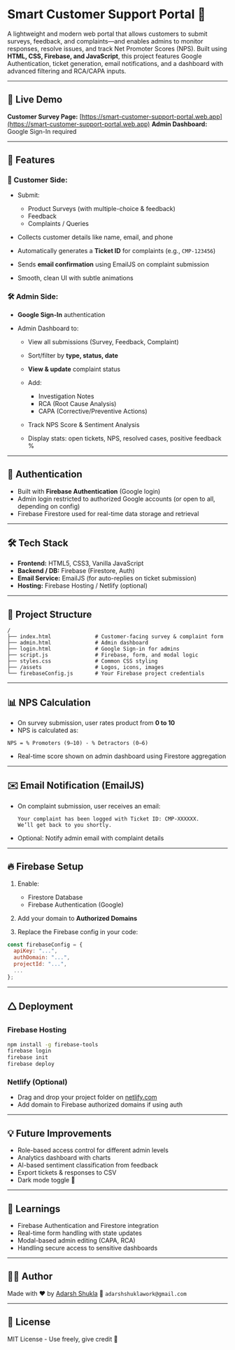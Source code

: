 # Smart Customer Support Portal 🚀

A lightweight and modern web portal that allows customers to submit surveys, feedback, and complaints—and enables admins to monitor responses, resolve issues, and track Net Promoter Scores (NPS). Built using **HTML, CSS, Firebase, and JavaScript**, this project features Google Authentication, ticket generation, email notifications, and a dashboard with advanced filtering and RCA/CAPA inputs.

---

## 🔗 Live Demo

**Customer Survey Page:** [https://smart-customer-support-portal.web.app](https://smart-customer-support-portal.web.app)
**Admin Dashboard:** Google Sign-In required

---

## 📌 Features

### 👤 Customer Side:

* Submit:

  * Product Surveys (with multiple-choice & feedback)
  * Feedback
  * Complaints / Queries
* Collects customer details like name, email, and phone
* Automatically generates a **Ticket ID** for complaints (e.g., `CMP-123456`)
* Sends **email confirmation** using EmailJS on complaint submission
* Smooth, clean UI with subtle animations

### 🛠️ Admin Side:

* **Google Sign-In** authentication
* Admin Dashboard to:

  * View all submissions (Survey, Feedback, Complaint)
  * Sort/filter by **type, status, date**
  * **View & update** complaint status
  * Add:

    * Investigation Notes
    * RCA (Root Cause Analysis)
    * CAPA (Corrective/Preventive Actions)
  * Track NPS Score & Sentiment Analysis
  * Display stats: open tickets, NPS, resolved cases, positive feedback %

---

## 🔐 Authentication

* Built with **Firebase Authentication** (Google login)
* Admin login restricted to authorized Google accounts (or open to all, depending on config)
* Firebase Firestore used for real-time data storage and retrieval

---

## 🛠️ Tech Stack

* **Frontend:** HTML5, CSS3, Vanilla JavaScript
* **Backend / DB:** Firebase (Firestore, Auth)
* **Email Service:** EmailJS (for auto-replies on ticket submission)
* **Hosting:** Firebase Hosting / Netlify (optional)

---

## 📁 Project Structure

```
/
├── index.html              # Customer-facing survey & complaint form
├── admin.html              # Admin dashboard
├── login.html              # Google Sign-in for admins
├── script.js               # Firebase, form, and modal logic
├── styles.css              # Common CSS styling
├── /assets                 # Logos, icons, images
└── firebaseConfig.js       # Your Firebase project credentials
```

---

## 📊 NPS Calculation

* On survey submission, user rates product from **0 to 10**
* NPS is calculated as:

```
NPS = % Promoters (9–10) - % Detractors (0–6)
```

* Real-time score shown on admin dashboard using Firestore aggregation

---

## ✉️ Email Notification (EmailJS)

* On complaint submission, user receives an email:

  ```
  Your complaint has been logged with Ticket ID: CMP-XXXXXX.
  We’ll get back to you shortly.
  ```
* Optional: Notify admin email with complaint details

---

## 🔥 Firebase Setup

1. Enable:

   * Firestore Database
   * Firebase Authentication (Google)
2. Add your domain to **Authorized Domains**
3. Replace the Firebase config in your code:

```js
const firebaseConfig = {
  apiKey: "...",
  authDomain: "...",
  projectId: "...",
  ...
};
```

---

## 🛆 Deployment

### Firebase Hosting

```bash
npm install -g firebase-tools
firebase login
firebase init
firebase deploy
```

### Netlify (Optional)

* Drag and drop your project folder on [netlify.com](https://app.netlify.com/)
* Add domain to Firebase authorized domains if using auth

---

## 💡 Future Improvements

* Role-based access control for different admin levels
* Analytics dashboard with charts
* AI-based sentiment classification from feedback
* Export tickets & responses to CSV
* Dark mode toggle 🌙

---

## 🧐 Learnings

* Firebase Authentication and Firestore integration
* Real-time form handling with state updates
* Modal-based admin editing (CAPA, RCA)
* Handling secure access to sensitive dashboards

---

## 🧑‍💻 Author

Made with ❤️ by [Adarsh Shukla](https://github.com/theidealshukla)
📧 `adarshshuklawork@gmail.com`

---

## 📜 License

MIT License - Use freely, give credit 💌
